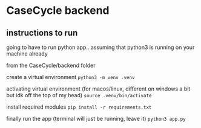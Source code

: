 # CaseCycle backend

## instructions to run

going to have to run python app.. assuming that python3 is running on your machine already

from the CaseCycle/backend folder

create a virtual environment
`python3 -m venv .venv`

activating virtual environment (for macos/linux, different on windows a bit but idk off the top of my head)
`source .venv/bin/activate`

install required modules
`pip install -r requirements.txt`

finally run the app (terminal will just be running, leave it)
`python3 app.py`
